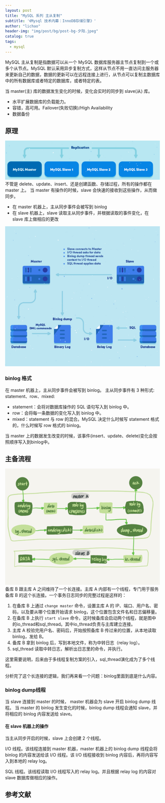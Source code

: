 ```yaml
---
layout: post
title: "MySQL 系列 主从复制"
subtitle: '《Mysql 技术内幕：InnoDB存储引擎》'
author: "lichao"
header-img: "img/post/bg/post-bg-夕阳.jpeg"
catalog: true
tags:
  - mysql
---
```


MySQL 主从复制是指数据可以从一个 MySQL 数据库服务器主节点复制到一个或多个从节点。MySQL 默认采用异步复制方式，这样从节点不用一直访问主服务器来更新自己的数据，数据的更新可以在远程连接上进行，从节点可以复制主数据库中的所有数据库或者特定的数据库，或者特定的表。

当 master(主) 库的数据发生变化的时候，变化会实时的同步到 slave(从) 库。

* 水平扩展数据库的负载能力。
* 容错，高可用。Failover(失败切换)/High Availability
* 数据备份

## 原理

![存储概览](/img/mysql/17.png)
不管是 delete、update、insert、还是创建函数、存储过程，所有的操作都在 master 上。
当 master 有操作的时候，slave 会快速的接收到这些操作，从而做同步。

* 在 master 机器上，主从同步事件会被写到 binlog
* 在 slave 机器上，slave 读取主从同步事件，并根据读取的事件变化，在 slave 库上做相应的更改

![存储概览](/img/mysql/18.png)

### binlog 格式

在 master 机器上，主从同步事件会被写到 binlog。 主从同步事件有 3 种形式: statement、row、mixed:

* statement：会将对数据库操作的 SQL 语句写入到 binlog 中。
* row：会将每一条数据的变化写入到 binlog 中。
* mixed：statement 与 row 的混合。MySQL 决定什么时候写 statement 格式的，什么时候写 row 格式的 binlog。

当 master 上的数据发生改变的时候，该事件(insert、update、delete)变化会按照顺序写入到binlog中。

## 主备流程

![主备流程图](/img/mysql/主备流程图.png)
备库 B 跟主库 A 之间维持了一个长连接。主库 A 内部有一个线程，专门用于服务备库 B 的这个长连接。一个事务日志同步的完整过程是这样的：

1. 在备库 B 上通过 ```change master``` 命令，设置主库 A 的 IP、端口、用户名、密码，以及要从哪个位置开始请求 binlog，这个位置包含文件名和日志偏移量。
2. 在备库 B 上执行 ```start slave``` 命令，这时候备库会启动两个线程，就是图中的io_thread和sql_thread。其中io_thread负责与主库建立连接。
3. 主库 A 校验完用户名、密码后，开始按照备库 B 传过来的位置，从本地读取 binlog，发给 B。
4. 备库 B 拿到 binlog 后，写到本地文件，称为中转日志（relay log）。
5. sql_thread 读取中转日志，解析出日志里的命令，并执行。

这里需要说明，后来由于多线程复制方案的引入，sql_thread演化成为了多个线程。

分析完了这个长连接的逻辑，我们再来看一个问题：binlog里面到底是什么内容。

### binlog dump线程

当 slave 连接到 master 的时候， master 机器会为 slave 开启 binlog dump 线程。
当 master 的 binlog 发生变化的时候，binlog dump 线程会通知 slave，并将相应的 binlog 内容发送给 slave。

#### 在 slave 机器上的操作

当主从同步开启的时候，slave 上会创建 2 个线程。

I/O 线程。该线程连接到 master 机器，master 机器上的 binlog dump 线程会将 binlog 的内容发送给该 I/O 线程。该 I/O 线程接收到 binlog 内容后，再将内容写入到本地的 relay log。

SQL 线程。该线程读取 I/O 线程写入的 relay log。并且根据 relay log 的内容对 slave 数据库做相应的操作。

## 参考文献
